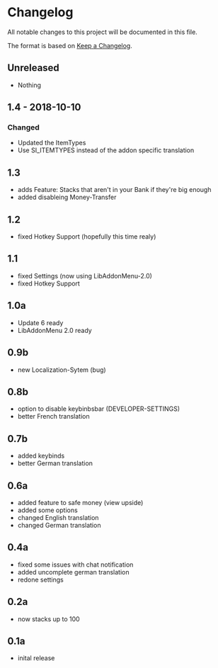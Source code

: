 # Changelog
All notable changes to this project will be documented in this file.

The format is based on [Keep a Changelog](https://keepachangelog.com/en/1.0.0/).

## Unreleased
- Nothing

## 1.4 - 2018-10-10
### Changed
- Updated the ItemTypes 
- Use SI_ITEMTYPES instead of the addon specific translation

## 1.3
- adds Feature: Stacks that aren't in your Bank if they're big enough
- added disableing Money-Transfer

## 1.2
- fixed Hotkey Support (hopefully this time realy)

## 1.1
- fixed Settings (now using LibAddonMenu-2.0)
- fixed Hotkey Support

## 1.0a
- Update 6 ready
- LibAddonMenu 2.0 ready

## 0.9b
- new Localization-Sytem (bug)

## 0.8b
- option to disable keybinbsbar (DEVELOPER-SETTINGS)
- better French translation

## 0.7b
- added keybinds
- better German translation

## 0.6a
- added feature to safe money (view upside)
- added some options
- changed English translation
- changed German translation

## 0.4a
- fixed some issues with chat notification
- added uncomplete german translation
- redone settings

## 0.2a
- now stacks up to 100

## 0.1a 
- inital release